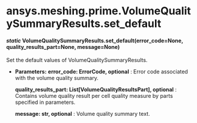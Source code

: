 # ansys.meshing.prime.VolumeQualitySummaryResults.set_default

#### *static* VolumeQualitySummaryResults.set_default(error_code=None, quality_results_part=None, message=None)

Set the default values of VolumeQualitySummaryResults.

* **Parameters:**
  **error_code: ErrorCode, optional**
  : Error code associated with the volume quality summary.

  **quality_results_part: List[VolumeQualityResultsPart], optional**
  : Contains volume quality result per cell quality measure by parts specified in parameters.

  **message: str, optional**
  : Volume quality summary text.

<!-- !! processed by numpydoc !! -->
